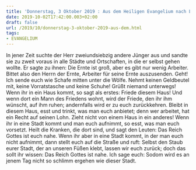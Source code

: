 ```yaml
---
title: 'Donnerstag, 3 Oktober 2019 : Aus dem Heiligen Evangelium nach Lukas - Lk 10,1-12.'
date: 2019-10-02T17:42:00.003+02:00
draft: false
url: /2019/10/donnerstag-3-oktober-2019-aus-dem.html
tags: 
- EVANGELIUM
---
```


In jener Zeit suchte der Herr zweiundsiebzig andere Jünger aus und sandte sie zu zweit voraus in alle Städte und Ortschaften, in die er selbst gehen wollte. Er sagte zu ihnen: Die Ernte ist groß, aber es gibt nur wenig Arbeiter. Bittet also den Herrn der Ernte, Arbeiter für seine Ernte auszusenden. Geht! Ich sende euch wie Schafe mitten unter die Wölfe. Nehmt keinen Geldbeutel mit, keine Vorratstasche und keine Schuhe! Grüßt niemand unterwegs! Wenn ihr in ein Haus kommt, so sagt als erstes: Friede diesem Haus! Und wenn dort ein Mann des Friedens wohnt, wird der Friede, den ihr ihm wünscht, auf ihm ruhen; andernfalls wird er zu euch zurückkehren. Bleibt in diesem Haus, esst und trinkt, was man euch anbietet; denn wer arbeitet, hat ein Recht auf seinen Lohn. Zieht nicht von einem Haus in ein anderes! Wenn ihr in eine Stadt kommt und man euch aufnimmt, so esst, was man euch vorsetzt. Heilt die Kranken, die dort sind, und sagt den Leuten: Das Reich Gottes ist euch nahe. Wenn ihr aber in eine Stadt kommt, in der man euch nicht aufnimmt, dann stellt euch auf die Straße und ruft: Selbst den Staub eurer Stadt, der an unseren Füßen klebt, lassen wir euch zurück; doch das sollt ihr wissen: Das Reich Gottes ist nahe. Ich sage euch: Sodom wird es an jenem Tag nicht so schlimm ergehen wie dieser Stadt.